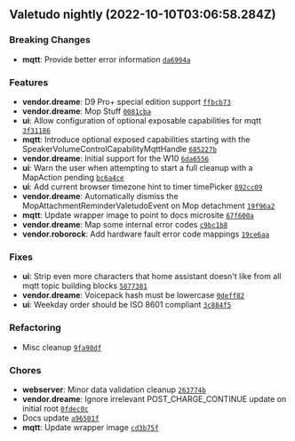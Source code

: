 ## Valetudo nightly (2022-10-10T03:06:58.284Z)
### Breaking Changes

- **mqtt**: Provide better error information [`da6994a`](https://github.com/Hypfer/Valetudo/commit/da6994a34de68654a35daf9819936fa20cc12539)

### Features

- **vendor.dreame**: D9 Pro+ special edition support [`ffbcb73`](https://github.com/Hypfer/Valetudo/commit/ffbcb736e45ad156be67b8565d1f6e1a9e1c93e0)
- **vendor.dreame**: Mop Stuff [`0081cba`](https://github.com/Hypfer/Valetudo/commit/0081cbaad4be58e3a0d220408f211f013e776cc0)
- **ui**: Allow configuration of optional exposable capabilities for mqtt [`3f31186`](https://github.com/Hypfer/Valetudo/commit/3f31186fd0bf8578252b47dab586525a0b6b1c96)
- **mqtt**: Introduce optional exposed capabilities starting with the SpeakerVolumeControlCapabilityMqttHandle [`685227b`](https://github.com/Hypfer/Valetudo/commit/685227b226505ea669a2a53ef2f70386dee37580)
- **vendor.dreame**: Initial support for the W10 [`6da6556`](https://github.com/Hypfer/Valetudo/commit/6da6556644b145896add18e221c19f5c2b79f082)
- **ui**: Warn the user when attempting to start a full cleanup with a MapAction pending [`bc6a4ce`](https://github.com/Hypfer/Valetudo/commit/bc6a4ce18c542f3f38feeefa273a7a375e502bed)
- **ui**: Add current browser timezone hint to timer timePicker [`892cc09`](https://github.com/Hypfer/Valetudo/commit/892cc096919ce3aca4382497416ce36c62a03749)
- **vendor.dreame**: Automatically dismiss the MopAttachmentReminderValetudoEvent on Mop detachment [`19f96a2`](https://github.com/Hypfer/Valetudo/commit/19f96a2ee09cc690af375995117f997037c77189)
- **mqtt**: Update wrapper image to point to docs microsite [`67f600a`](https://github.com/Hypfer/Valetudo/commit/67f600a4e0f1c3aea67c8a6c968acec2d911ee46)
- **vendor.dreame**: Map some internal error codes [`c9bc1b8`](https://github.com/Hypfer/Valetudo/commit/c9bc1b85e3afdd9d79263ee7fef7c084f3beedf3)
- **vendor.roborock**: Add hardware fault error code mappings [`19ce6aa`](https://github.com/Hypfer/Valetudo/commit/19ce6aad052dbccbb04e9ff539bef0dd5af75937)

### Fixes

- **ui**: Strip even more characters that home assistant doesn't like from all mqtt topic building blocks [`5877381`](https://github.com/Hypfer/Valetudo/commit/587738132a2d7a5bb4c8b4ca0b60d001f50a550a)
- **vendor.dreame**: Voicepack hash must be lowercase [`0deff82`](https://github.com/Hypfer/Valetudo/commit/0deff822f29962eab2afea92b7e881c31b386397)
- **ui**: Weekday order should be ISO 8601 compliant [`3c884f5`](https://github.com/Hypfer/Valetudo/commit/3c884f58c424f7e173815bc2a1f89bd7bdbdd95f)

### Refactoring

- Misc cleanup [`9fa98df`](https://github.com/Hypfer/Valetudo/commit/9fa98dfdacf478534d944f49471d39c6c0eda95f)

### Chores

- **webserver**: Minor data validation cleanup [`263774b`](https://github.com/Hypfer/Valetudo/commit/263774b845d627b6c6c589614a79198a79592f11)
- **vendor.dreame**: Ignore irrelevant POST_CHARGE_CONTINUE update on initial root [`0fdec0c`](https://github.com/Hypfer/Valetudo/commit/0fdec0c7922a1dab2e613e254144a3352ce6c349)
- Docs update [`a96501f`](https://github.com/Hypfer/Valetudo/commit/a96501f972e351ec9f2a7cdab51618bb3c4172bb)
- **mqtt**: Update wrapper image [`cd3b75f`](https://github.com/Hypfer/Valetudo/commit/cd3b75f8550acbba3bfeedda1bc2967adb995881)
